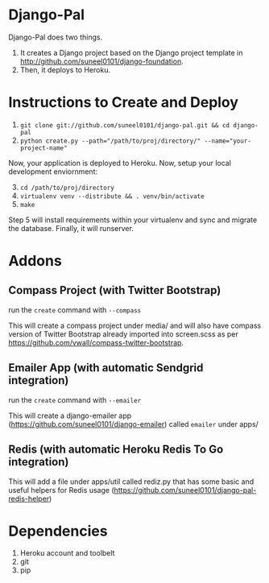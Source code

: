 Django-Pal
==========
Django-Pal does two things.

1. It creates a Django project based on the Django project template in http://github.com/suneel0101/django-foundation.
2. Then, it deploys to Heroku.

Instructions to Create and Deploy
===========

1. `git clone git://github.com/suneel0101/django-pal.git && cd django-pal`
2. `python create.py --path="/path/to/proj/directory/" --name="your-project-name"`

Now, your application is deployed to Heroku. Now, setup your local development enviornment:

3. `cd /path/to/proj/directory`
4. `virtualenv venv --distribute && . venv/bin/activate`
5. `make`

Step 5 will install requirements within your virtualenv and sync and migrate the database. Finally, it will runserver.

Addons
============

## Compass Project (with Twitter Bootstrap)

run the `create` command with `--compass`

This will create a compass project under media/ and will also have compass version of Twitter Bootstrap already imported into screen.scss as per https://github.com/vwall/compass-twitter-bootstrap.

## Emailer App (with automatic Sendgrid integration)

run the `create` command with `--emailer`

This will create a django-emailer app (https://github.com/suneel0101/django-emailer) called `emailer` under apps/

## Redis (with automatic Heroku Redis To Go integration)

This will add a file under apps/util called rediz.py that has some basic and useful helpers for Redis usage (https://github.com/suneel0101/django-pal-redis-helper)

Dependencies
============

1. Heroku account and toolbelt
2. git
3. pip